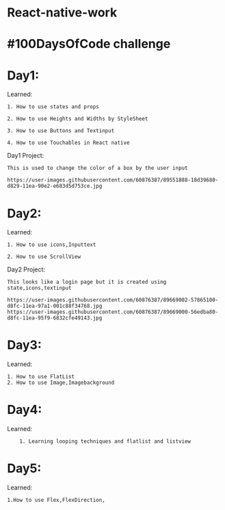 # React-native-work

# #100DaysOfCode challenge



# Day1:
   Learned:
   
   	1. How to use states and props
	
	2. How to use Heights and Widths by StyleSheet
	
	3. How to use Buttons and Textinput
	
	4. How to use Touchables in React native

  Day1 Project:
  
  	This is used to change the color of a box by the user input 
	
	https://user-images.githubusercontent.com/60876387/89551888-18d39680-d829-11ea-90e2-e683d5d753ce.jpg
	
	
# Day2:
   Learned:
   	
	1. How to use icons,Inputtext
	
	2. How to use ScrollView 

   Day2 Project:
   	
	This looks like a login page but it is created using state,icons,textinput
	
	https://user-images.githubusercontent.com/60876387/89669002-57865100-d8fc-11ea-97a1-001c88f34768.jpg
	https://user-images.githubusercontent.com/60876387/89669000-56edba80-d8fc-11ea-95f9-6832cfe49143.jpg

# Day3:
  Learned:
	
	1. How to use FlatList
	2. How to use Image,Imagebackground

# Day4:
  Learned:
        
        1. Learning looping techniques and flatlist and listview

# Day5:
  Learned:
  	
	1.How to use Flex,FlexDirection,

